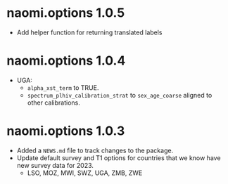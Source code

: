 # naomi.options 1.0.5

* Add helper function for returning translated labels

# naomi.options 1.0.4

* UGA: 
  - `alpha_xst_term` to TRUE.
  - `spectrum_plhiv_calibration_strat` to `sex_age_coarse` aligned to other calibrations.

# naomi.options 1.0.3

* Added a `NEWS.md` file to track changes to the package.
* Update default survey and T1 options for countries that we know have new survey data for 2023.
  - LSO, MOZ, MWI, SWZ, UGA, ZMB, ZWE
